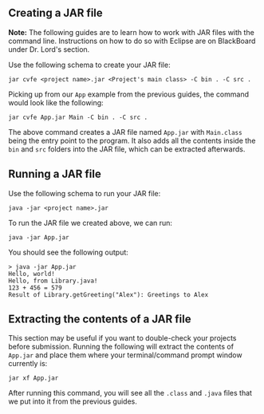 ## Creating a JAR file
**Note:** The following guides are to learn how to work with JAR files with the command line. Instructions on how to do so with Eclipse are on BlackBoard under Dr. Lord's section.

Use the following schema to create your JAR file:
```
jar cvfe <project name>.jar <Project's main class> -C bin . -C src . 
```
Picking up from our `App` example from the previous guides, the command would look like the following:
```
jar cvfe App.jar Main -C bin . -C src .
```
The above command creates a JAR file named `App.jar` with `Main.class` being the entry point to the program. It also adds all the contents inside the `bin` and `src` folders into the JAR file, which can be extracted afterwards.

## Running a JAR file
Use the following schema to run your JAR file:
```
java -jar <project name>.jar 
```
To run the JAR file we created above, we can run:
```
java -jar App.jar
```
You should see the following output:
```
> java -jar App.jar
Hello, world!
Hello, from Library.java!
123 + 456 = 579
Result of Library.getGreeting("Alex"): Greetings to Alex
```

## Extracting the contents of a JAR file
This section may be useful if you want to double-check your projects before submission. Running the following will extract the contents of `App.jar` and place them where your terminal/command prompt window currently is:
```
jar xf App.jar
```
After running this command, you will see all the `.class` and `.java` files that we put into it from the previous guides.